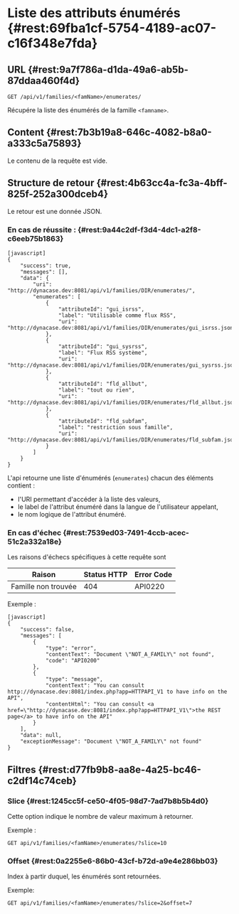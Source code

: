 # Liste des attributs énumérés {#rest:69fba1cf-5754-4189-ac07-c16f348e7fda}

## URL  {#rest:9a7f786a-d1da-49a6-ab5b-87ddaa460f4d}

    GET /api/v1/families/<famName>/enumerates/

Récupére la liste des énumérés de la famille `<famname>`.

## Content  {#rest:7b3b19a8-646c-4082-b8a0-a333c5a75893}

Le contenu de la requête est vide.

## Structure de retour  {#rest:4b63cc4a-fc3a-4bff-825f-252a300dceb4}

Le retour est une donnée JSON.

### En cas de réussite :  {#rest:9a44c2df-f3d4-4dc1-a2f8-c6eeb75b1863}

    [javascript]
    {
        "success": true,
        "messages": [],
        "data": {
            "uri": "http://dynacase.dev:8081/api/v1/families/DIR/enumerates/",
            "enumerates": [
                {
                    "attributeId": "gui_isrss",
                    "label": "Utilisable comme flux RSS",
                    "uri": "http://dynacase.dev:8081/api/v1/families/DIR/enumerates/gui_isrss.json"
                },
                {
                    "attributeId": "gui_sysrss",
                    "label": "Flux RSS système",
                    "uri": "http://dynacase.dev:8081/api/v1/families/DIR/enumerates/gui_sysrss.json"
                },
                {
                    "attributeId": "fld_allbut",
                    "label": "tout ou rien",
                    "uri": "http://dynacase.dev:8081/api/v1/families/DIR/enumerates/fld_allbut.json"
                },
                {
                    "attributeId": "fld_subfam",
                    "label": "restriction sous famille",
                    "uri": "http://dynacase.dev:8081/api/v1/families/DIR/enumerates/fld_subfam.json"
                }
            ]
        }
    }

L'api retourne une liste d'énumérés (`enumerates`) chacun des éléments contient :
 
* l'URI permettant d'accéder à la liste des valeurs,
* le label de l'attribut énuméré dans la langue de l'utilisateur appelant,
* le nom logique de l'attribut énuméré.


### En cas d'échec  {#rest:7539ed03-7491-4ccb-acec-51c2a332a18e}

Les raisons d'échecs spécifiques à cette requête sont 

|                     Raison                     | Status HTTP | Error Code |
| ---------------------------------------------- | ----------- | ---------- |
| Famille non trouvée                            |         404 | API0220    |

Exemple : 

    [javascript]
    {
        "success": false,
        "messages": [
            {
                "type": "error",
                "contentText": "Document \"NOT_A_FAMILY\" not found",
                "code": "API0200"
            },
            {
                "type": "message",
                "contentText": "You can consult http://dynacase.dev:8081/index.php?app=HTTPAPI_V1 to have info on the API",
                "contentHtml": "You can consult <a href=\"http://dynacase.dev:8081/index.php?app=HTTPAPI_V1\">the REST page</a> to have info on the API"
            }
        ],
        "data": null,
        "exceptionMessage": "Document \"NOT_A_FAMILY\" not found"
    }



## Filtres  {#rest:d77fb9b8-aa8e-4a25-bc46-c2df14c74ceb}

### Slice {#rest:1245cc5f-ce50-4f05-98d7-7ad7b8b5b4d0}

Cette option indique le nombre de valeur maximum à retourner.

Exemple :

    GET api/v1/families/<famName>/enumerates/?slice=10

### Offset {#rest:0a2255e6-86b0-43cf-b72d-a9e4e286bb03}

Index à partir duquel, les énumérés sont retournées.

Exemple: 

    GET api/v1/families/<famName>/enumerates/?slice=2&offset=7
